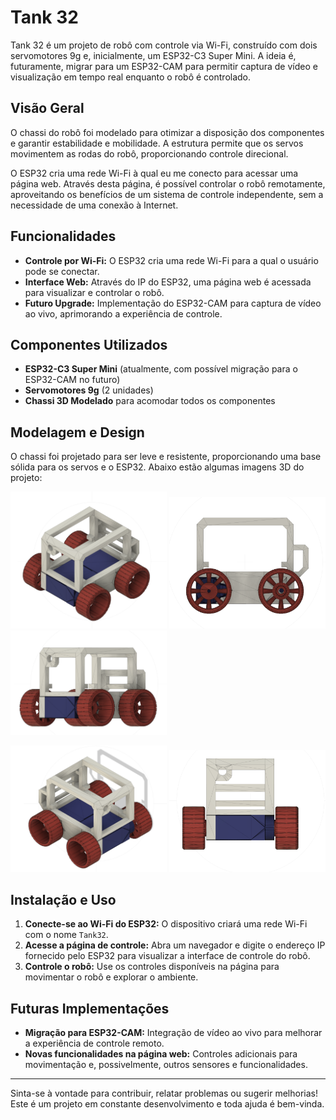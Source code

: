 # Tank 32

Tank 32 é um projeto de robô com controle via Wi-Fi, construído com dois servomotores 9g e, inicialmente, um ESP32-C3 Super Mini. A ideia é, futuramente, migrar para um ESP32-CAM para permitir captura de vídeo e visualização em tempo real enquanto o robô é controlado.

## Visão Geral

O chassi do robô foi modelado para otimizar a disposição dos componentes e garantir estabilidade e mobilidade. A estrutura permite que os servos movimentem as rodas do robô, proporcionando controle direcional.

O ESP32 cria uma rede Wi-Fi à qual eu me conecto para acessar uma página web. Através desta página, é possível controlar o robô remotamente, aproveitando os benefícios de um sistema de controle independente, sem a necessidade de uma conexão à Internet.

## Funcionalidades

- **Controle por Wi-Fi:** O ESP32 cria uma rede Wi-Fi para a qual o usuário pode se conectar.
- **Interface Web:** Através do IP do ESP32, uma página web é acessada para visualizar e controlar o robô.
- **Futuro Upgrade:** Implementação do ESP32-CAM para captura de vídeo ao vivo, aprimorando a experiência de controle.

## Componentes Utilizados

- **ESP32-C3 Super Mini** (atualmente, com possível migração para o ESP32-CAM no futuro)
- **Servomotores 9g** (2 unidades)
- **Chassi 3D Modelado** para acomodar todos os componentes

## Modelagem e Design

O chassi foi projetado para ser leve e resistente, proporcionando uma base sólida para os servos e o ESP32. Abaixo estão algumas imagens 3D do projeto:

<p float="left">
  <img src="/3D/images/1.png" width="250" />

  <img src="/3D/images/2.png" width="250" />

  <img src="/3D/images/3.png" width="250" />
  <p float="left">
  <img src="/3D/images/5.png" width="250" />
  <img src="/3D/images/4.png" width="250" />

  

## Instalação e Uso

1. **Conecte-se ao Wi-Fi do ESP32:** O dispositivo criará uma rede Wi-Fi com o nome `Tank32`.
2. **Acesse a página de controle:** Abra um navegador e digite o endereço IP fornecido pelo ESP32 para visualizar a interface de controle do robô.
3. **Controle o robô:** Use os controles disponíveis na página para movimentar o robô e explorar o ambiente.

## Futuras Implementações

- **Migração para ESP32-CAM:** Integração de vídeo ao vivo para melhorar a experiência de controle remoto.
- **Novas funcionalidades na página web:** Controles adicionais para movimentação e, possivelmente, outros sensores e funcionalidades.

---

Sinta-se à vontade para contribuir, relatar problemas ou sugerir melhorias! Este é um projeto em constante desenvolvimento e toda ajuda é bem-vinda.

